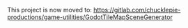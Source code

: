 This project is now moved to:
https://gitlab.com/chucklepie-productions/game-utilities/GodotTileMapSceneGenerator

